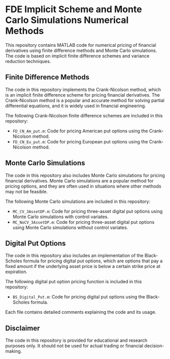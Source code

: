 # FDE Implicit Scheme and Monte Carlo Simulations Numerical Methods

This repository contains MATLAB code for numerical pricing of financial derivatives using finite difference methods and Monte Carlo simulations. The code is based on implicit finite difference schemes and variance reduction techniques.

## Finite Difference Methods

The code in this repository implements the Crank-Nicolson method, which is an implicit finite difference scheme for pricing financial derivatives. The Crank-Nicolson method is a popular and accurate method for solving partial differential equations, and it is widely used in financial engineering.

The following Crank-Nicolson finite difference schemes are included in this repository:

- `FD_CN_Am_put.m`: Code for pricing American put options using the Crank-Nicolson method.
- `FD_CN_Eu_put.m`: Code for pricing European put options using the Crank-Nicolson method.

## Monte Carlo Simulations

The code in this repository also includes Monte Carlo simulations for pricing financial derivatives. Monte Carlo simulations are a popular method for pricing options, and they are often used in situations where other methods may not be feasible.

The following Monte Carlo simulations are included in this repository:

- `MC_CV_3AssetDP.m`: Code for pricing three-asset digital put options using Monte Carlo simulations with control variates.
- `MC_NoCV_3AssetDP.m`: Code for pricing three-asset digital put options using Monte Carlo simulations without control variates.

## Digital Put Options

The code in this repository also includes an implementation of the Black-Scholes formula for pricing digital put options, which are options that pay a fixed amount if the underlying asset price is below a certain strike price at expiration.

The following digital put option pricing function is included in this repository:

- `BS_Digital_Put.m`: Code for pricing digital put options using the Black-Scholes formula.

Each file contains detailed comments explaining the code and its usage.

## Disclaimer

The code in this repository is provided for educational and research purposes only. It should not be used for actual trading or financial decision-making.
